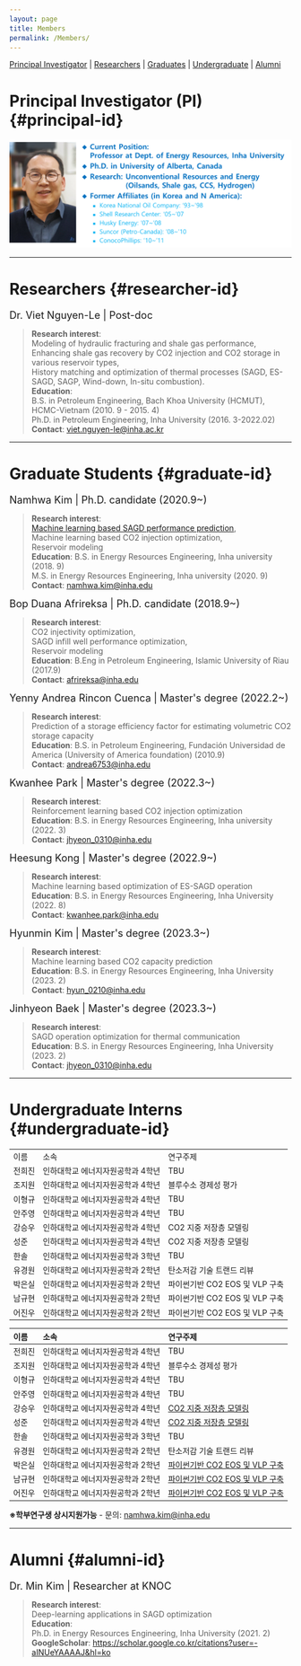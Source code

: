 ```yaml
---
layout: page
title: Members
permalink: /Members/
---
```


[Principal Investigator](#principal-id) | [Researchers](#researcher-id) | [Graduates](#graduate-id) | [Undergraduate](#undergraduate-id) | [Alumni](#alumni-id)

# Principal Investigator (PI) {#principal-id}

![Principal Investigator](https://github.com/Inha-ERE/cure.github.io/blob/main/_images/dr_shin.PNG?raw=true)

---

# Researchers {#researcher-id}

<font size = 4> Dr. Viet Nguyen-Le | Post-doc </font> 
> **Research interest**: \
> Modeling of hydraulic fracturing and shale gas performance, \
> Enhancing shale gas recovery by CO2 injection and CO2 storage in various reservoir types,\
> History matching and optimization of thermal processes (SAGD, ES-SAGD, SAGP, Wind-down, In-situ combustion). \
> **Education**: \
> B.S. in Petroleum Engineering, Bach Khoa University (HCMUT), HCMC-Vietnam (2010. 9 - 2015. 4) \
> Ph.D. in Petroleum Engineering, Inha University (2016. 3-2022.02) \
> **Contact**: viet.nguyen-le@inha.ac.kr

---

# Graduate Students {#graduate-id}
<font size = 4> Namhwa Kim | Ph.D. candidate (2020.9~)</font> 
> **Research interest**: \
> [Machine learning based SAGD performance prediction](https://www.sciencedirect.com/science/article/pii/S2949891023006449?via%3Dihub), \
> Machine learning based CO2 injection optimization, \
> Reservoir modeling \
> **Education**: 
> B.S. in Energy Resources Engineering, Inha university (2018. 9)\
> M.S. in Energy Resources Engineering, Inha university (2020. 9) \
> **Contact**: namhwa.kim@inha.edu

<font size = 4> Bop Duana Afrireksa | Ph.D. candidate (2018.9~)</font> 
> **Research interest**: \
> CO2 injectivity optimization, \
> SAGD infill well performance optimization, \
> Reservoir modeling \
> **Education**: 
> B.Eng in Petroleum Engineering, Islamic University of Riau (2017.9)\
> **Contact**: afrireksa@inha.edu

<font size = 4> Yenny Andrea Rincon Cuenca | Master's degree (2022.2~)</font> 
> **Research interest**: \
> Prediction of a storage efficiency factor for estimating volumetric CO2 storage capacity \
> **Education**: 
> B.S. in Petroleum Engineering, Fundación Universidad de America (University of America foundation) (2010.9)\
> **Contact**: andrea6753@inha.edu 

<font size = 4> Kwanhee Park | Master's degree (2022.3~)</font> 
> **Research interest**: \
> Reinforcement learning based CO2 injection optimization \
> **Education**: 
> B.S. in Energy Resources Engineering, Inha university (2022. 3) \
> **Contact**: jhyeon_0310@inha.edu

<font size = 4> Heesung Kong | Master's degree (2022.9~)</font> 
> **Research interest**: \
> Machine learning based optimization of ES-SAGD operation \
> **Education**: 
> B.S. in Energy Resources Engineering, Inha University (2022. 8)\
> **Contact**: kwanhee.park@inha.edu

<font size = 4> Hyunmin Kim | Master's degree (2023.3~)</font> 
> **Research interest**: \
> Machine learning based CO2 capacity prediction \
> **Education**: 
> B.S. in Energy Resources Engineering, Inha University (2023. 2)\
> **Contact**: hyun_0210@inha.edu

<font size = 4> Jinhyeon Baek | Master's degree (2023.3~)</font> 
> **Research interest**: \
> SAGD operation optimization for thermal communication \
> **Education**: 
> B.S. in Energy Resources Engineering, Inha University (2023. 2) \
> **Contact**: jhyeon_0310@inha.edu
  
---

# Undergraduate Interns {#undergraduate-id}
<table>
    <tr>
        <td>이름</td>
        <td>소속</td>
        <td>연구주제 </td>
    </tr>
    <tr>
        <td>전희진</td>
        <td>인하대학교 에너지자원공학과 4학년</td>
        <td>TBU </td>
    </tr>
    <tr>
        <td>조지원</td>
        <td>인하대학교 에너지자원공학과 4학년</td>
        <td>블루수소 경제성 평가 </td>
    </tr>
    <tr>
        <td>이형규</td>
        <td>인하대학교 에너지자원공학과 4학년</td>
        <td>TBU </td>
    </tr>
    <tr>
        <td>안주영</td>
        <td>인하대학교 에너지자원공학과 4학년</td>
        <td>TBU </td>
    </tr>
    <tr>
        <td>강승우</td>
        <td>인하대학교 에너지자원공학과 4학년</td>
        <td>CO2 지중 저장층 모델링 </td>
    </tr>
    <tr>
        <td>성준</td>
        <td>인하대학교 에너지자원공학과 4학년</td>
        <td>CO2 지중 저장층 모델링 </td>
    </tr>
    <tr>
        <td>한솔</td>
        <td>인하대학교 에너지자원공학과 3학년</td>
        <td>TBU </td>
    </tr>
    <tr>
        <td>유경원</td>
        <td>인하대학교 에너지자원공학과 2학년</td>
        <td>탄소저감 기술 트랜드 리뷰 </td>
    </tr>
    <tr>
        <td>박은실</td>
        <td>인하대학교 에너지자원공학과 2학년</td>
        <td>파이썬기반 CO2 EOS 및 VLP 구축 </td>
    </tr>
    <tr>
        <td>남규현</td>
        <td>인하대학교 에너지자원공학과 2학년</td>
        <td>파이썬기반 CO2 EOS 및 VLP 구축 </td>
    </tr>
    <tr>
        <td>어진우</td>
        <td>인하대학교 에너지자원공학과 2학년</td>
        <td>파이썬기반 CO2 EOS 및 VLP 구축</td>
    </tr>
</table>


| 이름 | 소속  | 연구주제 |
| :------------ |:---------------| :-----|
| 전희진 | 인하대학교 에너지자원공학과 4학년 | TBU |
| 조지원 | 인하대학교 에너지자원공학과 4학년 | 블루수소 경제성 평가 |
| 이형규 | 인하대학교 에너지자원공학과 4학년 | TBU |
| 안주영 | 인하대학교 에너지자원공학과 4학년 | TBU |
| 강승우 | 인하대학교 에너지자원공학과 4학년 | [CO2 지중 저장층 모델링](https://github.com/PetroInha/Inha_CO2_geostats) |
| 성준   | 인하대학교 에너지자원공학과 4학년 |  [CO2 지중 저장층 모델링](https://github.com/PetroInha/Inha_CO2_geostats) |
| 한솔   | 인하대학교 에너지자원공학과 3학년 | TBU |
| 유경원 | 인하대학교 에너지자원공학과 2학년 | 탄소저감 기술 트랜드 리뷰 |
| 박은실 | 인하대학교 에너지자원공학과 2학년 | [파이썬기반 CO2 EOS 및 VLP 구축](https://github.com/PetroInha/Inha_CO2_VLP) |
| 남규현 | 인하대학교 에너지자원공학과 2학년 | [파이썬기반 CO2 EOS 및 VLP 구축](https://github.com/PetroInha/Inha_CO2_VLP)  |
| 어진우 | 인하대학교 에너지자원공학과 2학년 | [파이썬기반 CO2 EOS 및 VLP 구축](https://github.com/PetroInha/Inha_CO2_VLP)  |

**※학부연구생 상시지원가능** - 문의: namhwa.kim@inha.edu


---
 
# Alumni {#alumni-id}
<font size = 4> Dr. Min Kim | Researcher at KNOC </font> 
> **Research interest**: \
> Deep-learning applications in SAGD optimization \
> **Education**: \
> Ph.D. in Energy Resources Engineering, Inha University (2021. 2) 
> **GoogleScholar**: https://scholar.google.co.kr/citations?user=-aINUeYAAAAJ&hl=ko